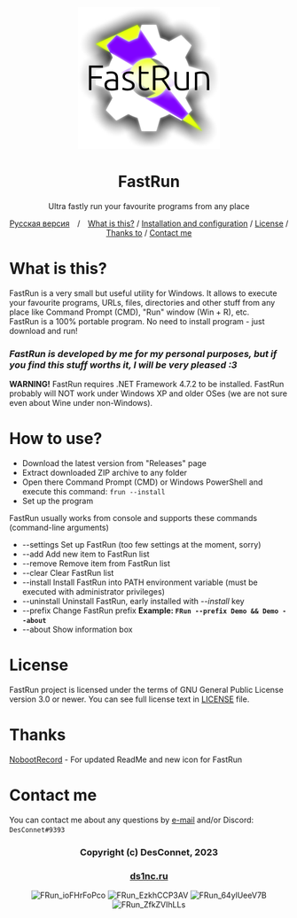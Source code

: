 <div style="text-align: center;">

![FastRun](img/FastRunLogo.png)

# FastRun

Ultra fastly run your favourite programs from any place

[Русская версия](README.ru.md)&emsp;/&emsp;[What is this?](#what-is-this) / [Installation and configuration](#installation-and-configuration) / [License](#license) / [Thanks to](#thanks-to) / [Contact me](#contact-me)

</div>

# What is this?

FastRun is a very small but useful utility for Windows. It allows to execute your favourite programs, URLs, files, directories and other stuff from any place like Command Prompt (CMD), "Run" window (Win + R), etc.\
FastRun is a 100% portable program. No need to install program - just download and run!

### *FastRun is developed by me for my personal purposes, but if you find this stuff worths it, I will be very pleased :3*

**WARNING!** FastRun requires .NET Framework 4.7.2 to be installed. FastRun probably will NOT work under Windows XP and older OSes (we are not sure even about Wine under non-Windows).

# How to use?

* Download the latest version from "Releases" page
* Extract downloaded ZIP archive to any folder
* Open there Command Prompt (CMD) or Windows PowerShell and execute this command:
```frun --install```
* Set up the program

FastRun usually works from console and supports these commands (command-line arguments)

* --settings
  Set up FastRun (too few settings at the moment, sorry)
* --add
  Add new item to FastRun list
* --remove
  Remove item from FastRun list
* --clear
  Clear FastRun list
* --install
  Install FastRun into PATH environment variable (must be executed with administrator privileges)
* --uninstall
  Uninstall FastRun, early installed with *--install* key
* --prefix
  Change FastRun prefix
  **Example: ```FRun --prefix Demo && Demo --about```**
* --about
  Show information box

# License

FastRun project is licensed under the terms of GNU General Public License version 3.0 or newer. You can see full license text in [LICENSE](LICENSE) file.

# Thanks

[NobootRecord](https://t.me/NobootRecord) - For updated ReadMe and new icon for FastRun

# Contact me

You can contact me about any questions by [e-mail](mailto:thedesconnet@ds1nc.ru) and/or Discord: ```DesConnet#9393```

<div style="text-align: center;">

### Copyright (c) DesConnet, 2023
### [ds1nc.ru](https://ds1nc.ru)

![FRun_ioFHrFoPco](https://user-images.githubusercontent.com/31757032/230619249-af59de7b-4752-4a1c-875f-913694348259.png)
![FRun_EzkhCCP3AV](https://user-images.githubusercontent.com/31757032/230619294-43dc0443-37ce-47f7-a681-83aae8ff0efb.png)
![FRun_64ylUeeV7B](https://user-images.githubusercontent.com/31757032/230619367-98548141-2e1c-41bf-a642-9d25392a32c0.png)
![FRun_ZfkZVIhLLs](https://user-images.githubusercontent.com/31757032/230619401-3e5a9597-1112-4c80-9e5a-de4b21692e21.png)

</div>